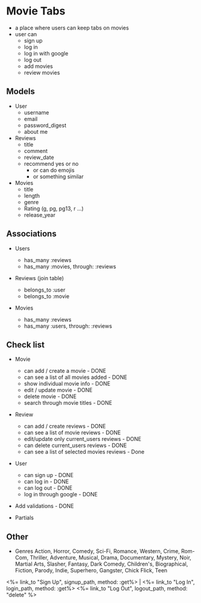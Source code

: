 # Movie Tabs
- a place where users can keep tabs on movies
- user can 
    - sign up
    - log in
    - log in with google
    - log out
    - add movies
    - review movies

## Models
- User
   -  username
   -  email
   -  password_digest
   -  about me
- Reviews
    - title
    - comment
    - review_date
    - recommend yes or no
        - or can do emojis
        - or something similar
- Movies
    - title
    - length
    - genre
    - Rating (g, pg, pg13, r ...)
    - release_year

## Associations
- Users
    - has_many :reviews
    - has_many :movies, through: :reviews

- Reviews (join table)
    - belongs_to :user
    - belongs_to :movie

- Movies
    - has_many :reviews
    - has_many :users, through: :reviews

## Check list
- Movie
    - can add / create a movie - DONE
    - can see a list of all movies added - DONE
    - show individual movie info - DONE
    - edit / update movie - DONE
    - delete movie - DONE
    - search through movie titles - DONE

- Review
    - can add / create reviews - DONE
    - can see a list of movie reviews - DONE
    - edit/update only current_users reviews - DONE
    - can delete current_users reviews - DONE
    - can see a list of selected movies reviews - Done


- User
    - can sign up - DONE
    - can log in - DONE
    - can log out - DONE
    - log in through google - DONE


- Add validations - DONE

- Partials


## Other
- Genres
    Action, Horror, Comedy, Sci-Fi, Romance, Western, Crime, Rom-Com, Thriller, Adventure, Musical, Drama, Documentary, Mystery, Noir, Martial Arts, Slasher, Fantasy, Dark Comedy, Children's, Biographical, Fiction, Parody, Indie, Superhero, Gangster, Chick Flick, Teen


<%= link_to "Sign Up", signup_path, method: :get%> |
<%= link_to "Log In", login_path, method: :get%>
<%= link_to "Log Out", logout_path, method: "delete" %>